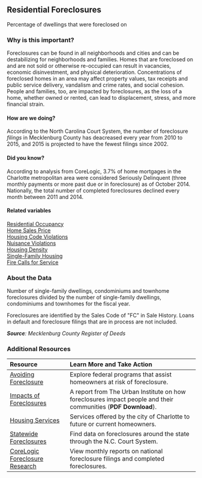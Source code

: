 ## Residential Foreclosures
Percentage of dwellings that were foreclosed on

### Why is this important?
Foreclosures can be found in all neighborhoods and cities and can be destabilizing for neighborhoods and families. Homes that are foreclosed on and are not sold or otherwise re-occupied can result in vacancies, economic disinvestment, and physical deterioration. Concentrations of foreclosed homes in an area may affect property values, tax receipts and public service delivery, vandalism and crime rates, and social cohesion. People and families, too, are impacted by foreclosures, as the loss of a home, whether owned or rented, can lead to displacement, stress, and more financial strain. 

#### How are we doing?
According to the North Carolina Court System, the number of foreclosure *filings* in Mecklenburg County has deacreased every year from 2010 to 2015, and 2015 is projected to have the fewest filings since 2002.

#### Did you know?
According to analysis from CoreLogic, 3.7% of home mortgages in the Charlotte metropolitan area were considered Seriously Delinquent (three monthly payments or more past due or in foreclosure) as of October 2014. Nationally, the total number of completed foreclosures declined every month between 2011 and 2014. 

#### Related variables
<a href="javascript:void(0)" onclick="changeMetric('m31')">Residential Occupancy</a>  
<a href="javascript:void(0)" onclick="changeMetric('m76')">Home Sales Price</a>   
<a href="javascript:void(0)" onclick="changeMetric('m68')">Housing Code Violations</a>  
<a href="javascript:void(0)" onclick="changeMetric('m32')">Nuisance Violations</a>  
<a href="javascript:void(0)" onclick="changeMetric('m5')">Housing Density</a>  
<a href="javascript:void(0)" onclick="changeMetric('m30')">Single-Family Housing</a>  
<a href="javascript:void(0)" onclick="changeMetric('m78')">Fire Calls for Service</a>  

### About the Data
Number of single-family dwellings, condominiums and townhome foreclosures divided by the number of single-family dwellings, condominiums and townhomes for the fiscal year. 

Foreclosures are identified by the Sales Code of "FC" in Sale History. Loans in default and foreclosure filings that are in process are not included.

_**Source**: Mecklenburg County Register of Deeds_

### Additional Resources
|Resource | Learn More and Take Action | 
|:--- | :--- |
|[Avoiding Foreclosure](http://portal.hud.gov/hudportal/HUD?src=/topics/avoiding_foreclosure)| Explore federal programs that assist homeowners at risk of foreclosure.
|[Impacts of Foreclosures](http://www.urban.org/uploadedpdf/411909_impact_of_forclosures.pdf)| A report from The Urban Institute on how foreclosures impact people and their communities (**PDF Download**).
|[Housing Services](http://charmeck.org/city/charlotte/nbs/housing/Pages/ForeclosureResourceCenter.aspx)|Services offered by the city of Charlotte to future or current homeowners.
|[Statewide Foreclosures](http://www.nccourts.org/Citizens/SRPlanning/Statistics/Default.asp)| Find data on foreclosures around the state through the N.C. Court System.
|[CoreLogic Foreclosure Research](http://www.corelogic.com/about-us/researchtrends/national-foreclosure-report.aspx#) |View monthly reports on national foreclosure filings and completed foreclosures.